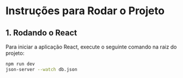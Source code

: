 # Instruções para Rodar o Projeto

## 1. Rodando o React
Para iniciar a aplicação React, execute o seguinte comando na raiz do projeto:

```bash
npm run dev
json-server --watch db.json
